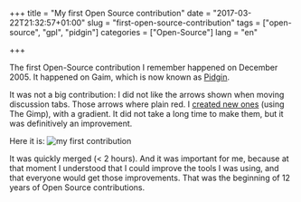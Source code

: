+++
title = "My first Open Source contribution"
date = "2017-03-22T21:32:57+01:00"
slug = "first-open-source-contribution"
tags = ["open-source", "gpl", "pidgin"]
categories = ["Open-Source"]
lang = "en"

+++

The first Open-Source contribution I remember happened on December 2005.
It happened on Gaim, which is now known as [Pidgin](https://pidgin.im/).

It was not a big contribution: I did not like the arrows shown when moving
discussion tabs. Those arrows where plain red. I [created new ones][nw] (using The
Gimp), with a gradient. It did not take a long time to make them, but it was
definitively an improvement.

Here it is: ![my first contribution](/images/tb_drag_arrow_up.png)

[nw]:https://bitbucket.org/pidgin/main/commits/9afbf5b7240da81a1a796a421c2000487805ad67

It was quickly merged (< 2 hours). And it was important for me, because at that
moment I understood that I could improve the tools I was using, and that
everyone would get those improvements. That was the beginning of 12 years
of Open Source contributions.

